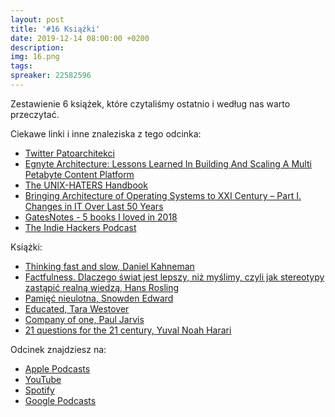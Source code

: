 ```yaml
---
layout: post
title: '#16 Książki'
date: 2019-12-14 08:00:00 +0200
description: 
img: 16.png
tags: 
spreaker: 22582596
---
```

Zestawienie 6 książek, które czytaliśmy ostatnio i według nas warto przeczytać.

Ciekawe linki i inne znaleziska z tego odcinka:

- [Twitter Patoarchitekci](https://twitter.com/patoarchitekci)
- [Egnyte Architecture: Lessons Learned In Building And Scaling A Multi Petabyte Content Platform](http://highscalability.com/blog/2019/11/25/egnyte-architecture-lessons-learned-in-building-and-scaling.html)
- [The UNIX-HATERS Handbook](https://web.mit.edu/~simsong/www/ugh.pdf)
- [Bringing Architecture of Operating Systems to XXI Century – Part I. Changes in IT Over Last 50 Years](http://ithare.com/bringing-architecture-of-operating-systems-to-xxi-century-part-i-changes-in-it-since-over-last-50-years/)
- [GatesNotes - 5 books I loved in 2018](https://www.gatesnotes.com/about-bill-gates/holiday-books-2018)
- [The Indie Hackers Podcast](https://www.indiehackers.com/podcast)

Książki:

- [Thinking fast and slow, Daniel Kahneman](https://lubimyczytac.pl/ksiazka/154212/pulapki-myslenia-o-mysleniu-szybkim-i-wolnym)
- [Factfulness. Dlaczego świat jest lepszy, niż myślimy, czyli jak stereotypy zastąpić realną wiedzą, Hans Rosling](https://lubimyczytac.pl/ksiazka/4860810/factfulness-dlaczego-swiat-jest-lepszy-niz-myslimy-czyli-jak-stereotypy-zastapic-realna-wiedza)
- [Pamięć nieulotna, Snowden Edward](https://lubimyczytac.pl/ksiazka/4896078/pamiec-nieulotna)
- [Educated, Tara Westover](https://lubimyczytac.pl/ksiazka/4890181/uwolniona-jak-wyksztalcenie-odmienilo-moje-zycie)
- [Company of one, Paul Jarvis](https://lubimyczytac.pl/ksiazka/4892174/firma-czyli-ty)
- [21 questions for the 21 century, Yuval Noah Harari](https://lubimyczytac.pl/ksiazka/4858281/21-lekcji-na-xxi-wiek)

Odcinek znajdziesz na:

- [Apple Podcasts](https://podcasts.apple.com/pl/podcast/ksi%C4%85%C5%BCki-1/id1477067604?i=1000459591819&l=pl)
- [YouTube](https://www.youtube.com/watch?v=gAJmS581ZCc)
- [Spotify](https://open.spotify.com/episode/7h2TUugtIZSyQfxR6Smjq5)
- [Google Podcasts](https://podcasts.google.com/?feed=aHR0cHM6Ly9hbmNob3IuZm0vcy84NzIwMTBjL3BvZGNhc3QvcnNz&episode=MzZkMWUxMzgtYzYyZS1mOTZjLWQyYjktNjQ2OTAxNjQ5OWRm)
